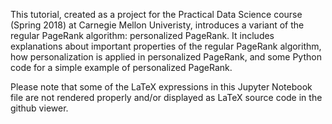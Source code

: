 This tutorial, created as a project for the Practical Data Science course (Spring 2018) at Carnegie Mellon Univeristy, introduces a variant of the regular PageRank algorithm: personalized PageRank. It includes explanations about important properties of the regular PageRank algorithm, how personalization is applied in personalized PageRank, and some Python code for a simple example of personalized PageRank.

Please note that some of the LaTeX expressions in this Jupyter Notebook file are not rendered properly and/or displayed as LaTeX source code in the github viewer.

